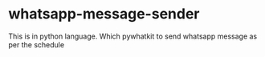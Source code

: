 # whatsapp-message-sender
This is in python language. Which pywhatkit to send whatsapp message as per the schedule
